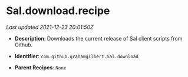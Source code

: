 # Sal.download.recipe

_Last updated 2021-12-23 20:01:50Z_

- **Description**: Downloads the current release of Sal client scripts from Github.

- **Identifier**: `com.github.grahamgilbert.Sal.download`

- **Parent Recipes**: `None`
